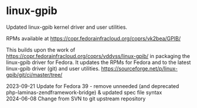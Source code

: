 # linux-gpib
Updated linux-gpib kernel driver and user utilities.

RPMs available at https://copr.fedorainfracloud.org/coprs/vk2bea/GPIB/

This builds upon the work of https://copr.fedorainfracloud.org/coprs/vddvss/linux-gpib/ in packaging the linux-gpib driver for Fedora. It updates the RPMs for Fedora and to the latest linux-gpib driver (git) and user utilities. https://sourceforge.net/p/linux-gpib/git/ci/master/tree/

2023-09-21  Update for Fedora 39 - remove unneeded (and deprecated php-laminas-zendframework-bridge) & updated spec file syntax  
2024-06-08  Change from SVN to git upstream repository
